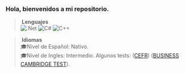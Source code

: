 ### Hola, bienvenidos a mi repositorio.


>**&nbsp;Lenguajes**\
   ![.Net](https://img.shields.io/badge/.NET-5C2D91?style=for-the-badge&logo=.net&logoColor=white) ![C#](https://img.shields.io/badge/c%23-%23239120.svg?style=for-the-badge&logo=c-sharp&logoColor=white) ![C++](https://img.shields.io/badge/c++-%2300599C.svg?style=for-the-badge&logo=c%2B%2B&logoColor=white)


>**&nbsp;Idiomas**\
 >🎓Nivel de Español: Nativo.
>\
 >🎓Nivel de Ingles: Intermedio. Algunos tests: ([CEFR](https://imgur.com/a/edvFsK6)) ([BUSINESS CAMBRIDGE TEST](https://imgur.com/a/fr0WTbu)).
